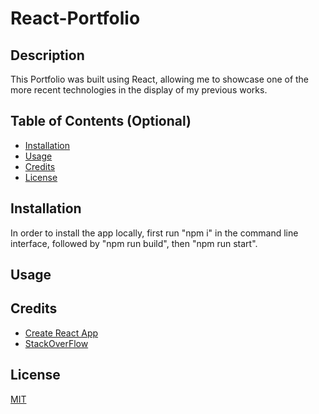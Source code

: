 # React-Portfolio

## Description

This Portfolio was built using React, allowing me to showcase one of the more recent technologies in the display of my previous works.

## Table of Contents (Optional)

- [Installation](#installation)
- [Usage](#usage)
- [Credits](#credits)
- [License](#license)

## Installation

In order to install the app locally, first run "npm i" in the command line interface, followed by "npm run build", then "npm run start". 

## Usage

  

## Credits

- [Create React App](https://create-react-app.dev/docs/deployment/#github-pages)
- [StackOverFlow](https://stackoverflow.com/)

## License
[MIT](https://choosealicense.com/licenses/mit/)
